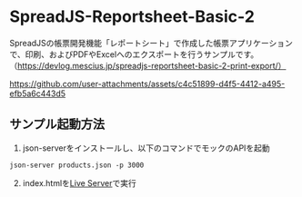# SpreadJS-Reportsheet-Basic-2
SpreadJSの帳票開発機能「レポートシート」で作成した帳票アプリケーションで、印刷、およびPDFやExcelへのエクスポートを行うサンプルです。
（https://devlog.mescius.jp/spreadjs-reportsheet-basic-2-print-export/）

https://github.com/user-attachments/assets/c4c51899-d4f5-4412-a495-efb5a6c443d5

## サンプル起動方法
1. json-serverをインストールし、以下のコマンドでモックのAPIを起動
```
json-server products.json -p 3000  
```
2. index.htmlを[Live Server](https://marketplace.visualstudio.com/items?itemName=ritwickdey.LiveServer)で実行

